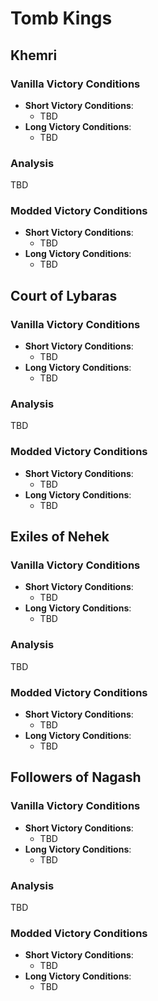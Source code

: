 # Tomb Kings

## Khemri

### Vanilla Victory Conditions

* **Short Victory Conditions**:
	* TBD
* **Long Victory Conditions**:
	* TBD

### Analysis

TBD

### Modded Victory Conditions

* **Short Victory Conditions**:
	* TBD
* **Long Victory Conditions**:
	* TBD

## Court of Lybaras

### Vanilla Victory Conditions

* **Short Victory Conditions**:
	* TBD
* **Long Victory Conditions**:
	* TBD

### Analysis

TBD

### Modded Victory Conditions

* **Short Victory Conditions**:
	* TBD
* **Long Victory Conditions**:
	* TBD

## Exiles of Nehek

### Vanilla Victory Conditions

* **Short Victory Conditions**:
	* TBD
* **Long Victory Conditions**:
	* TBD

### Analysis

TBD

### Modded Victory Conditions

* **Short Victory Conditions**:
	* TBD
* **Long Victory Conditions**:
	* TBD

## Followers of Nagash

### Vanilla Victory Conditions

* **Short Victory Conditions**:
	* TBD
* **Long Victory Conditions**:
	* TBD

### Analysis

TBD

### Modded Victory Conditions

* **Short Victory Conditions**:
	* TBD
* **Long Victory Conditions**:
	* TBD
